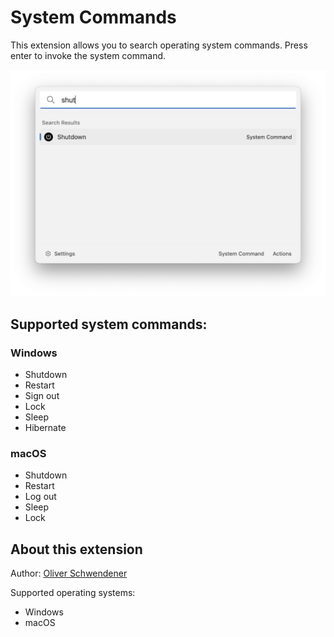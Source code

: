# System Commands

This extension allows you to search operating system commands. Press enter to invoke the system command.

![Example](example.png)

## Supported system commands:

### Windows

-   Shutdown
-   Restart
-   Sign out
-   Lock
-   Sleep
-   Hibernate

### macOS

-   Shutdown
-   Restart
-   Log out
-   Sleep
-   Lock

## About this extension

Author: [Oliver Schwendener](https://github.com/oliverschwendener)

Supported operating systems:

-   Windows
-   macOS
